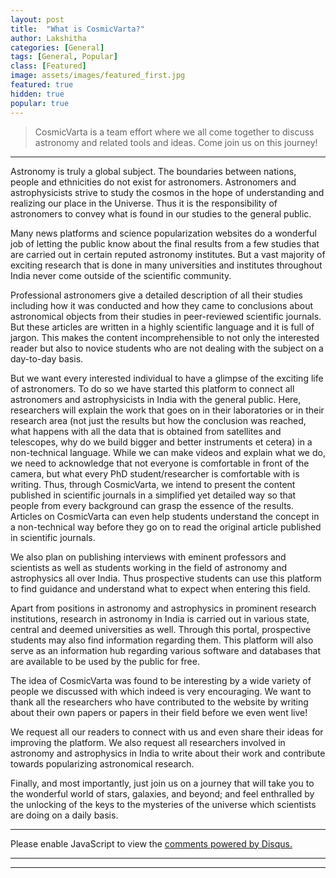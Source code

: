 ```yaml
---
layout: post
title:  "What is CosmicVarta?"
author: Lakshitha
categories: [General]
tags: [General, Popular]
class: [Featured]
image: assets/images/featured_first.jpg
featured: true
hidden: true
popular: true
---
```


> CosmicVarta is a team effort where we all come together to discuss astronomy and related tools and ideas. Come join us on this journey!
>
---

Astronomy is truly a global subject. The boundaries between nations, people and ethnicities do not exist for astronomers. Astronomers and astrophysicists strive to study the cosmos in the hope of understanding and realizing our place in the Universe. Thus it is the responsibility of astronomers to convey what is found in our studies to the general public.

Many news platforms and science popularization websites do a wonderful job of letting the public know about the final results from a few studies that are carried out in certain reputed astronomy institutes. But a vast majority of exciting research that is done in many universities and institutes throughout India never come outside of the scientific community.

Professional astronomers give a detailed description of all their studies including how it was conducted and how they came to conclusions about astronomical objects from their studies in peer-reviewed scientific journals. But these articles are written in a highly scientific language and it is full of jargon. This makes the content incomprehensible to not only the interested reader but also to novice students who are not dealing with the subject on a day-to-day basis.

But we want every interested individual to have a glimpse of the exciting life of astronomers. To do so we have started this platform to connect all astronomers and astrophysicists in India with the general public. Here, researchers will explain the work that goes on in their laboratories or in their research area (not just the results but how the conclusion was reached, what happens with all the data that is obtained from satellites and telescopes, why do we build bigger and better instruments et cetera) in a non-technical language. While we can make videos and explain what we do, we need to acknowledge that not everyone is comfortable in front of the camera, but what every PhD student/researcher is comfortable with is writing. Thus, through CosmicVarta, we intend to present the content published in scientific journals in a simplified yet detailed way so that people from every background can grasp the essence of the results. Articles on CosmicVarta can even help students understand the concept in a non-technical way before they go on to read the original article published in scientific journals.

We also plan on publishing interviews with eminent professors and scientists as well as  students working in the field of astronomy and astrophysics all over India. Thus prospective students can use this platform to find guidance and understand what to expect when entering this field.

Apart from positions in astronomy and astrophysics in prominent research institutions, research in astronomy in India is carried out in various state, central and deemed universities as well. Through this portal, prospective students may also find information regarding them. This platform will also serve as an information hub regarding various software and databases that are available to be used by the public for free.

The idea of CosmicVarta  was found to be interesting by a wide variety of people we discussed with which indeed is very encouraging. We want to thank all the researchers who have contributed to the website by writing about their own papers or papers in their field before we even went live!

We request all our readers to connect with us and even share their ideas for improving the platform. We also request all researchers involved in astronomy and astrophysics in India to write about their work and contribute towards popularizing astronomical research.

Finally, and most importantly, just join us on a journey that will take you to the wonderful world of stars, galaxies, and beyond; and feel enthralled by the unlocking of the keys to the mysteries of the universe which scientists are doing on a daily basis.


---

<div id="disqus_thread"></div>
<script>
    /**
    *  RECOMMENDED CONFIGURATION VARIABLES: EDIT AND UNCOMMENT THE SECTION BELOW TO INSERT DYNAMIC VALUES FROM YOUR PLATFORM OR CMS.
    *  LEARN WHY DEFINING THESE VARIABLES IS IMPORTANT: https://disqus.com/admin/universalcode/#configuration-variables    */
    /*
    var disqus_config = function () {
    this.page.url = PAGE_URL;  // Replace PAGE_URL with your page's canonical URL variable
    this.page.identifier = PAGE_IDENTIFIER; // Replace PAGE_IDENTIFIER with your page's unique identifier variable
    };
    */
    (function() { // DON'T EDIT BELOW THIS LINE
    var d = document, s = d.createElement('script');
    s.src = 'https://cosmicvarta-in.disqus.com/embed.js';
    s.setAttribute('data-timestamp', +new Date());
    (d.head || d.body).appendChild(s);
    })();
</script>
<noscript>Please enable JavaScript to view the <a href="https://disqus.com/?ref_noscript">comments powered by Disqus.</a></noscript>

----
----
